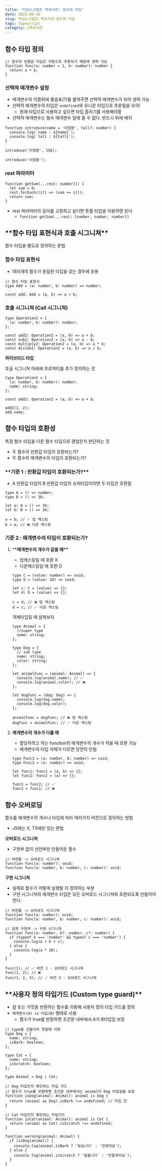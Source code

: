 ```yaml
---
title: '타입스크립트 백과사전: 함수와 타입'
date: 2023-06-16
slug: 타입스크립트-백과사전-함수와-타입
tags: Typescript
category: 🏫백과사전
---
```


## 함수 타입 정의

```tsx
// 함수의 반환값 타입은 자동으로 추론되기 때문에 생략 가능
function func(a: number = 1, b: number): number {
  return a + b;
}
```

### 선택적 매개변수 설정

- 매개변수의 이름뒤에 물음표(?)를 붙여주면 선택적 매개변수가 되어 생략 가능
- 선택적 매개변수의 타입은 `undefined`와 유니온 타입으로 추론됨을 유의!
  - 원래 타입으로 사용하고 싶으면 타입 좁히기를 사용해야함
- 선택적 매개변수는 필수 매개변수 앞에 올 수 없다. 반드시 뒤에 배치

```tsx
function introduce(name = '이정환', tall?: number) {
  console.log(`name : ${name}`);
  console.log(`tall : ${tall}`);
}

introduce('이정환', 156);

introduce('이정환');
```

### rest 파라미터

```tsx
function getSum(...rest: number[]) {
  let sum = 0;
  rest.forEach((it) => (sum += it));
  return sum;
}
```

- rest 파라미터의 길이를 고정하고 싶다면 튜플 타입을 이용하면 된다.
  - `function getSum(...rest: [number, number, number])`

## \***\*함수 타입 표현식과 호출 시그니쳐\*\***

함수 타입을 별도로 정의하는 문법

### 함수 타입 표현식

- 여러개의 함수가 동일한 타입을 갖는 경우에 유용

```tsx
// 함수 타입 표현식
type Add = (a: number, b: number) => number;

const add: Add = (a, b) => a + b;
```

### 호출 시그니쳐 (Call 시그니쳐)

```tsx
type Operation2 = {
  (a: number, b: number): number;
};

const add2: Operation2 = (a, b) => a + b;
const sub2: Operation2 = (a, b) => a - b;
const multiply2: Operation2 = (a, b) => a * b;
const divide2: Operation2 = (a, b) => a / b;
```

**하이브리드 타입**

호출 시그니쳐 아래에 프로퍼티를 추가 정의하는 것

```tsx
type Operation2 = {
  (a: number, b: number): number;
  name: string;
};

const add2: Operation2 = (a, b) => a + b;

add2(1, 2);
add.name;
```

## 함수 타입의 호환성

특정 함수 타입을 다른 함수 타입으로 괜찮은지 판단하는 것

- 두 함수의 반환값 타입이 호환되는가?
- 두 함수의 매개변수의 타입이 호환되는가?

### \***\*기준 1 : 반환값 타입이 호환되는가?\*\***

- A 반환값 타입이 B 반환값 타입의 슈퍼타입이라면 두 타입은 호환됨

```tsx
type A = () => number;
type B = () => 10;

let a: A = () => 10;
let b: B = () => 10;

a = b; // ✅ 업 캐스팅
b = a; // ❌ 다운 캐스팅
```

### 기준 2 : 매개변수의 타입이 호환되는가?

1. \***\*매개변수의 개수가 같을 때\*\***

   - 업캐스팅일 때 호환 X
   - 다운캐스팅일 때 호환 O

   ```tsx
   type C = (value: number) => void;
   type D = (value: 10) => void;

   let c: C = (value) => {};
   let d: D = (value) => {};

   c = d; // ❌ 업 캐스팅
   d = c; // ✅ 다운 캐스팅
   ```

   객체타입일 때 살펴보자

   ```tsx
   type Animal = {
     //super type
     name: string;
   };

   type Dog = {
     // sub type
     name: string;
     color: string;
   };

   let animalFunc = (animal: Animal) => {
     console.log(animal.name); // ✅
     console.log(animal.color); // ❌
   };

   let dogFunc = (dog: Dog) => {
     console.log(dog.name);
     console.log(dog.color);
   };

   animalFunc = dogFunc; // ❌ 업 캐스팅
   dogFunc = animalFunc; // ✅ 다운 캐스팅
   ```

2. **매개변수의 개수가 다를 때**

   - 할당하려고 하는 function의 매개변수의 개수가 적을 때 호환 가능
   - 매개변수의 타입 자체가 다르면 당연히 안됨

   ```tsx
   type Func1 = (a: number, b: number) => void;
   type Func2 = (a: number) => void;

   let func1: Func1 = (a, b) => {};
   let func2: Func2 = (a) => {};

   func1 = func2; // ✅
   func2 = func1; // ❌
   ```

## 함수 오버로딩

함수를 매개변수의 개수나 타입에 따라 여러가지 버전으로 정의하는 방법

- JS에는 X, TS에만 있는 문법

**오버로드 시그니쳐**

- 구현부 없이 선언부만 만들어둔 함수

```tsx
// 버전들 -> 오버로드 시그니쳐
function func(a: number): void;
function func(a: number, b: number, c: number): void;
```

**구현 시그니쳐**

- 실제로 함수가 어떻게 실행될 지 정의하는 부분
- 구현 시그니쳐의 매개변수 타입은 모든 오버로드 시그니쳐와 호환되도록 만들어야 한다.

```tsx
// 버전들 -> 오버로드 시그니쳐
function func(a: number): void;
function func(a: number, b: number, c: number): void;

// 실제 구현부 -> 구현 시그니쳐
function func(a: number, b?: number, c?: number) {
  if (typeof b === 'number' && typeof c === 'number') {
    console.log(a + b + c);
  } else {
    console.log(a * 20);
  }
}

func(1); // ✅ 버전 1 - 오버로드 시그니쳐
func(1, 2); // ❌
func(1, 2, 3); // ✅ 버전 3 - 오버로드 시그니쳐
```

## \***\*사용자 정의 타입가드 (Custom type guard)\*\***

- 참 또는 거짓을 반환하는 함수를 이용해 사용자 정의 타입 가드를 정의
- `매개변수(A) is 타입(B)` 형태로 사용
  - 함수가 true를 반환하면 조건문 내부에서 A가 B타입임 보장

```tsx
// type을 건들이지 못할때 사용
type Dog = {
  name: string;
  isBark: boolean;
};

type Cat = {
  name: string;
  isScratch: boolean;
};

type Animal = Dog | Cat;

// Dog 타입인지 확인하는 타입 가드
// 함수가 true를 반환하면 조건문 내부에서는 animal이 Dog 타입임을 보장
function isDog(animal: Animal): animal is Dog {
  return (animal as Dog).isBark !== undefined; // 타입 단
}

// Cat 타입인지 확인하는 타입가드
function isCat(animal: Animal): animal is Cat {
  return (animal as Cat).isScratch !== undefined;
}

function warning(animal: Animal) {
  if (isDog(animal)) {
    console.log(animal.isBark ? '짖습니다' : '안짖어요');
  } else {
    console.log(animal.isScratch ? '할큅니다' : '안할퀴어요');
  }
}
```
